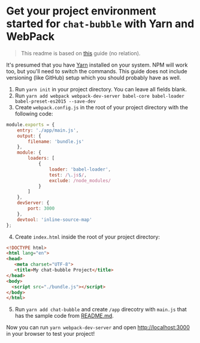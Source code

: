 # Get your project environment started for `chat-bubble` with Yarn and WebPack
> This readme is based on [this](https://appdividend.com/2017/03/28/beginners-guide-to-setup-es6-development-environment/) guide (no relation).

It's presumed that you have [Yarn](https://yarnpkg.com/lang/en/docs/install/) installed on your system. NPM will work too, but you'll need to switch the commands. This guide does not include versioning (like GitHub) setup which you should probably have as well.

1. Run `yarn init` in your project directory. You can leave all fields blank.
2. Run `yarn add webpack webpack-dev-server babel-core babel-loader babel-preset-es2015 --save-dev`
3. Create `webpack.config.js` in the root of your project directory with the following code:
```javascript
module.exports = {
    entry: './app/main.js',
    output: {
        filename: 'bundle.js'
    },
    module: {
        loaders: [
            {
                loader: 'babel-loader',
                test: /\.js$/,
                exclude: /node_modules/
            }
        ]
    },
    devServer: {
        port: 3000
    },
    devtool: 'inline-source-map'
};
```
4. Create `index.html` inside the root of your project directory:
 ```html
 <!DOCTYPE html>
 <html lang="en">
 <head>
    <meta charset="UTF-8">
    <title>My chat-bubble Project</title>
 </head>
 <body>
   <script src="./bundle.js"></script>
 </body>
 </html>
```
5. Run `yarn add chat-bubble` and create `/app` direcotry with `main.js` that has the sample code from [README.md](README.md#quick-start).

Now you can run `yarn webpack-dev-server` and open [http://localhost:3000](http://localhost:3000) in your browser to test your project!
